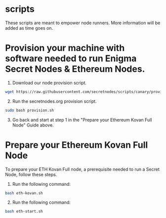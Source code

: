 # scripts
These scripts are meant to empower node runners. More information will be added as time goes on.

# Provision your machine with software needed to run Enigma Secret Nodes & Ethereum Nodes.

1. Download our node provision script.
```bash
wget https://raw.githubusercontent.com/secretnodes/scripts/canary/provision.sh
```

2. Run the secretnodes.org provision script.
```bash
sudo bash provision.sh
```
3. Go back and start at step 1 in the "Prepare your Ethereum Kovan Full Node" Guide above.


# Prepare your Ethereum Kovan Full Node

To prepare your ETH Kovan Full node, a prerequisite needed to run a Secret Node, follow these steps.

1. Run the following command:
```bash
bash eth-kovan.sh
```
2. Run the following command:
```bash
bash eth-start.sh
```
